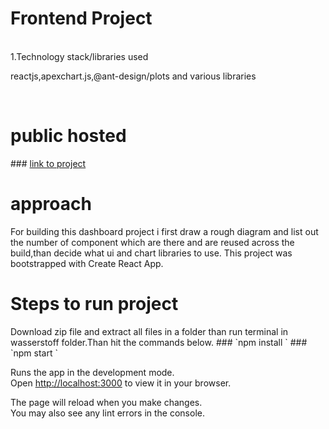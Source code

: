 <h1>Frontend Project</h1>
<br>
<div>1.Technology stack/libraries used</div> 
<p>reactjs,apexchart.js,@ant-design/plots and various libraries</p> 
<br>
<h1>public hosted</h1>
###  <a href="https://myworld-map-project.netlify.app/">link to project</a> 

<h1>approach</h1>
For building this dashboard project i first draw a rough diagram and list out the number of component which are there and are reused across the build,than decide what ui and chart libraries to use.
This project was bootstrapped with Create React App.
<br>
<h1>Steps to run project</h1>
Download zip file and extract all files in a folder than run terminal in wasserstoff folder.Than hit the commands below.
### `npm install `
### `npm start `

Runs the app in the development mode.\
Open [http://localhost:3000](http://localhost:3000) to view it in your browser.

The page will reload when you make changes.\
You may also see any lint errors in the console.

